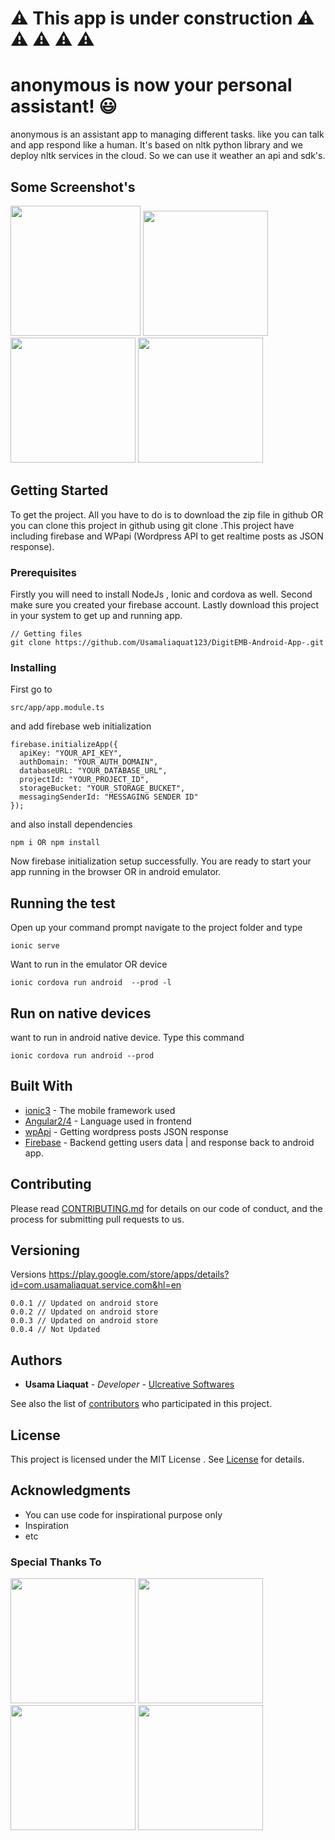 
#  :warning: This app is under construction 	:warning: :warning: :warning: :warning: :warning:
# anonymous is now your personal assistant! :smiley:

anonymous is an assistant app to managing different tasks. like you can talk and app respond like a human. It's based on nltk python library and we deploy nltk services in the cloud. So we can use it weather an api and sdk's.
## Some Screenshot's
<div style="float: inline;">
<img src="https://image.ibb.co/hEvnK8/main.png" width="208">
<img  src="https://image.ibb.co/m59phT/Artboard_1.png" width="200">
<img src="https://image.ibb.co/iXDt98/2_slide.png" width="200">
<img src="https://preview.ibb.co/nCHaNT/3_slide.png" width="200">
</div>

## Getting Started
To get the project. All you have to do is to download the zip file in github OR you can clone this 
project in github using git clone .This project have including firebase and WPapi (Wordpress API to get realtime posts as JSON response).

### Prerequisites
Firstly you will need to install NodeJs , Ionic and cordova as well. Second make sure you created your firebase account. Lastly download this project in your system to get up and running app.  


```
// Getting files
git clone https://github.com/Usamaliaquat123/DigitEMB-Android-App-.git
```

### Installing

First go to 
```
src/app/app.module.ts
```
and add firebase web initialization 
```
firebase.initializeApp({
  apiKey: "YOUR_API_KEY",
  authDomain: "YOUR_AUTH_DOMAIN",
  databaseURL: "YOUR_DATABASE_URL",
  projectId: "YOUR_PROJECT_ID",
  storageBucket: "YOUR_STORAGE_BUCKET",
  messagingSenderId: "MESSAGING SENDER ID"
});
```

and also install dependencies 
```
npm i OR npm install
```
Now firebase initialization setup successfully. You are ready to start your app running in the browser OR in android emulator.


## Running the test

Open up your command prompt navigate to the project folder and type 
```
ionic serve
```
Want to run in the emulator OR device
```
ionic cordova run android  --prod -l
```


## Run on native devices
want to run in android native device. Type this command
```
ionic cordova run android --prod
``` 


## Built With

* [ionic3](https://ionicframework.com/) - The mobile framework used
* [Angular2/4](https://angular.io/) - Language used in frontend
* [wpApi](http://v2.wp-api.org/) - Getting wordpress posts JSON response
* [Firebase](https://firebase.google.com/) - Backend getting users data | and response back to android app.
## Contributing

Please read [CONTRIBUTING.md](https://github.com/Usamaliaquat123/DigitEMB-Android-App-/blob/master/CONTRIBUTING.md) for details on our code of conduct, and the process for submitting pull requests to us.

## Versioning
Versions
https://play.google.com/store/apps/details?id=com.usamaliaquat.service.com&hl=en
```
0.0.1 // Updated on android store
0.0.2 // Updated on android store
0.0.3 // Updated on android store
0.0.4 // Not Updated
```

## Authors

* **Usama Liaquat** - *Developer* - [Ulcreative Softwares](https://ulcreativeweb.wordpress.com/)

See also the list of [contributors](https://github.com/Usamaliaquat123/DigitEMB-Android-App-/graphs/contributors) who participated in this project.

## License

This project is licensed under the MIT License . See [License](https://github.com/Usamaliaquat123/DigitEMB-Android-App-/blob/master/LICENSE) for details.

## Acknowledgments

* You can use code for inspirational purpose only
* Inspiration
* etc


### Special Thanks To

<div style="display:inline;">

<img src="https://angular.io/assets/images/logos/angular/angular.png" width="200">
<img src="https://camo.githubusercontent.com/1c4cc9d7e61489e179f5c70a3f493b1f8a0b6e70/68747470733a2f2f63646e2e61757468302e636f6d2f626c6f672f616c7465726e6174697665732d746f2d6e61746976652d6d6f62696c652d646576656c6f706d656e742f696f6e69632d6c6f676f2e706e67" width="200">

<img src="https://cdn.dribbble.com/users/528264/screenshots/3140440/firebase_logo.png" width="200">

<img src="https://s.w.org/about/images/logos/wordpress-logo-stacked-rgb.png" width="200">
</div>
